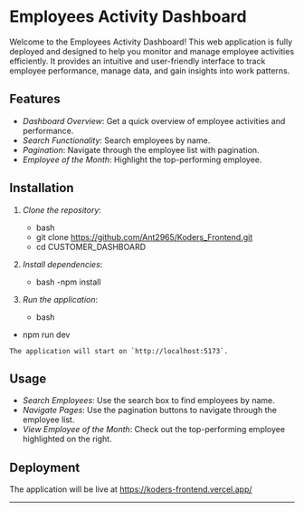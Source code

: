 # Employees Activity Dashboard

Welcome to the Employees Activity Dashboard! This web application is fully deployed and designed to help you monitor and manage employee activities efficiently. It provides an intuitive and user-friendly interface to track employee performance, manage data, and gain insights into work patterns.
## Features

- *Dashboard Overview*: Get a quick overview of employee activities and performance.
- *Search Functionality*: Search employees by name.
- *Pagination*: Navigate through the employee list with pagination.
- *Employee of the Month*: Highlight the top-performing employee.


## Installation

1. *Clone the repository*:
   - bash
   - git clone https://github.com/Ant2965/Koders_Frontend.git
   - cd CUSTOMER_DASHBOARD
    

2. *Install dependencies*:
   - bash
    -npm install
    

3. *Run the application*:
   - bash
  -  npm run dev
    

    The application will start on `http://localhost:5173`.

## Usage

- *Search Employees*: Use the search box to find employees by name.
- *Navigate Pages*: Use the pagination buttons to navigate through the employee list.
- *View Employee of the Month*: Check out the top-performing employee highlighted on the right.

## Deployment


The application will be live at https://koders-frontend.vercel.app/



---
